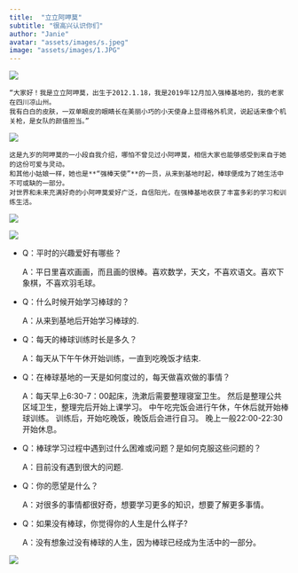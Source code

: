 ```yaml
---
title:  "立立阿呷莫"
subtitle: "很高兴认识你们"
author: "Janie"
avatar: "assets/images/s.jpeg"
image: "assets/images/1.JPG"
---
```

   ![](https://tva1.sinaimg.cn/large/e6c9d24ely1gojqqyvsy7j20k00dc7wh.jpg)
   
    “大家好！我是立立阿呷莫，出生于2012.1.18，我是2019年12月加入强棒基地的，我的老家在四川凉山州。
    我有白白的皮肤，一双单眼皮的眼睛长在美丽小巧的小天使身上显得格外机灵，说起话来像个机关枪，是女队的颜值担当。”
 

   ![](https://tva1.sinaimg.cn/large/e6c9d24ely1gokot7oxn9j20k00dc4qp.jpg)

    这是九岁的阿呷莫的一小段自我介绍，哪怕不曾见过小阿呷莫，相信大家也能够感受到来自于她的这份可爱与灵动。
    和其他小姑娘一样，她也是**“强棒天使”**的一员，从来到基地时起，棒球便成为了她生活中不可或缺的一部分。
    对世界和未来充满好奇的小阿呷莫爱好广泛，自信阳光，在强棒基地收获了丰富多彩的学习和训练生活。

   ![](https://tva1.sinaimg.cn/large/e6c9d24ely1gokpz1uur0j20k00dc7wh.jpg)


   ![](https://tva1.sinaimg.cn/large/e6c9d24ely1gokokgat9tj20k00dc7wh.jpg)

   * Q：平时的兴趣爱好有哪些？

      A：平日里喜欢画画，而且画的很棒。喜欢数学，天文，不喜欢语文。喜欢下象棋，不喜欢羽毛球。

   * Q：什么时候开始学习棒球的？
  
      A：从来到基地后开始学习棒球的.

   * Q：每天的棒球训练时长是多久？

      A：每天从下午午休开始训练，一直到吃晚饭才结束.

   * Q：在棒球基地的一天是如何度过的，每天做喜欢做的事情？
    
      A：每天早上6:30-7：00起床，洗漱后需要整理寝室卫生。
         然后是整理公共区域卫生，整理完后开始上课学习。
         中午吃完饭会进行午休，午休后就开始棒球训练。
         训练后，开始吃晚饭，晚饭后会进行自习。
         晚上一般22:00-22:30开始休息。

   * Q：棒球学习过程中遇到过什么困难或问题？是如何克服这些问题的？

      A：目前没有遇到很大的问题.

   * Q：你的愿望是什么？
      
      A：对很多的事情都很好奇，想要学习更多的知识，想要了解更多事情。

   * Q：如果没有棒球，你觉得你的人生是什么样子?

      A：没有想象过没有棒球的人生，因为棒球已经成为生活中的一部分。
      
   ![](https://tva1.sinaimg.cn/large/e6c9d24ely1gokpz4xxl9j20u0140hbk.jpg)
